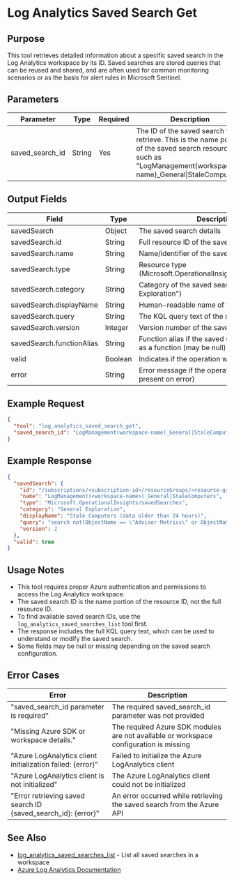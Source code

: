 # Log Analytics Saved Search Get

## Purpose

This tool retrieves detailed information about a specific saved search in the Log Analytics workspace by its ID. Saved searches are stored queries that can be reused and shared, and are often used for common monitoring scenarios or as the basis for alert rules in Microsoft Sentinel.

## Parameters

| Parameter | Type | Required | Description |
|-----------|------|----------|-------------|
| saved_search_id | String | Yes | The ID of the saved search to retrieve. This is the name portion of the saved search resource ID, such as "LogManagement(workspace-name)_General\|StaleComputers" |

## Output Fields

| Field | Type | Description |
|-------|------|-------------|
| savedSearch | Object | The saved search details |
| savedSearch.id | String | Full resource ID of the saved search |
| savedSearch.name | String | Name/identifier of the saved search |
| savedSearch.type | String | Resource type (Microsoft.OperationalInsights/savedSearches) |
| savedSearch.category | String | Category of the saved search (e.g., "General Exploration") |
| savedSearch.displayName | String | Human-readable name of the saved search |
| savedSearch.query | String | The KQL query text of the saved search |
| savedSearch.version | Integer | Version number of the saved search |
| savedSearch.functionAlias | String | Function alias if the saved search is published as a function (may be null) |
| valid | Boolean | Indicates if the operation was successful |
| error | String | Error message if the operation failed (only present on error) |

## Example Request

```json
{
  "tool": "log_analytics_saved_search_get",
  "saved_search_id": "LogManagement(workspace-name)_General|StaleComputers"
}
```

## Example Response

```json
{
  "savedSearch": {
    "id": "/subscriptions/<subscription-id>/resourceGroups/<resource-group>/providers/Microsoft.OperationalInsights/workspaces/<workspace-name>/savedSearches/LogManagement(<workspace-name>)_General|StaleComputers",
    "name": "LogManagement(<workspace-name>)_General|StaleComputers",
    "type": "Microsoft.OperationalInsights/savedSearches",
    "category": "General Exploration",
    "displayName": "Stale Computers (data older than 24 hours)",
    "query": "search not(ObjectName == \"Advisor Metrics\" or ObjectName == \"ManagedSpace\") | summarize lastdata = max(TimeGenerated) by Computer | limit 500000 | where lastdata < ago(24h)\r\n// Oql: NOT(ObjectName=\"Advisor Metrics\" OR ObjectName=ManagedSpace) | measure max(TimeGenerated) as lastdata by Computer | top 500000 | where lastdata < NOW-24HOURS",
    "version": 2
  },
  "valid": true
}
```

## Usage Notes

- This tool requires proper Azure authentication and permissions to access the Log Analytics workspace.
- The saved search ID is the name portion of the resource ID, not the full resource ID.
- To find available saved search IDs, use the `log_analytics_saved_searches_list` tool first.
- The response includes the full KQL query text, which can be used to understand or modify the saved search.
- Some fields may be null or missing depending on the saved search configuration.

## Error Cases

| Error | Description |
|-------|-------------|
| "saved_search_id parameter is required" | The required saved_search_id parameter was not provided |
| "Missing Azure SDK or workspace details." | The required Azure SDK modules are not available or workspace configuration is missing |
| "Azure LogAnalytics client initialization failed: {error}" | Failed to initialize the Azure LogAnalytics client |
| "Azure LogAnalytics client is not initialized" | The Azure LogAnalytics client could not be initialized |
| "Error retrieving saved search ID {saved_search_id}: {error}" | An error occurred while retrieving the saved search from the Azure API |

## See Also

- [log_analytics_saved_searches_list](log_analytics_saved_searches_list.md) - List all saved searches in a workspace
- [Azure Log Analytics Documentation](https://docs.microsoft.com/azure/azure-monitor/logs/log-analytics-overview)
